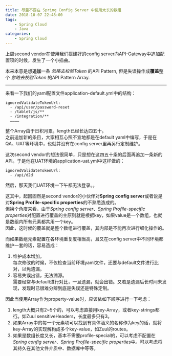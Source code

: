 ```yaml
---
title: 尽量不要在 Spring Config Server 中使用太长的数组
date: 2018-10-07 22:48:00  
tags: 
    - Spring Cloud
    - Java
categories: 
    - Spring Cloud
---
```


上周second vendor在使用我们搭建好的config server向API-Gateway中追加配置项的时候，发生了一个小插曲。  

本来本意是想**追加**一条 _忽略去校验Token_ 的API Pattern, 但是失误操作成**覆盖**整个 _忽略去校验Token_ 的API Pattern Array.  

------------


来看一下我们的yaml配置文件application-default.yml中的结构：
```
ignoredValidateTokenUrl:
  - /api/user/password-reset
  - /tablet/js/**
  - /integration/**
  …………
```
整个Array由于日积月累，length已经长达四五十。  
之前追加新的条目，大家相互心照不宣地都是在default yaml中编写，于是在QA、UAT等环境中，也就并没有在config server里再另行定制维护。

这次second vendor的想法很简单，只是想在这四五十条的后面再追加一条新的API。于是他在UAT环境的application-uat.yml中这样做的：
```
ignoredValidateTokenUrl:
  - /api/d2d
```
然后，那天我们UAT环境一下午都无法登录。。

这其中，起因固然是second vendor的小伙伴对**Spring config server**或者说是对**Spring Profile-specific properties**的不熟悉造成的。  
但换个角度来看，由于*Spring config server*、*Spring Profile-specific properties*对配置进行覆盖的主原则就是根据key，如果value是一个数组，也就是数组内所有元素都共用一个key。  
因此，这时候的覆盖就是整个数组进行覆盖，其内部是不能再次进行细化操作的。

而如果数组元素配置在各环境重复度相当高，且又在config server中不同环境都维护一套的话，容易造成：
1. 维护成本增加。  
每次修改的时候，不仅检查当前环境yaml文件，还要与default文件进行比对，以免遗漏。
2. 容易失误出错，无法溯源。  
需要经常与default进行对比，一旦遗漏，就会出错。又若是遗漏后长时间未发现，发现时已很难分辨到底是失误还是特殊定制。

因此当使用Array作为property-value时，应该依如下顺序进行一下考虑：
1. length大概只有2~5个的，可以考虑直接用key-Array，或者key-strings都行。如Zuul sensitiveHeaders，长度最多只有3。
2. 如果Array中的每一个元素项可以找到有具体涵义的名称作为key的话，就将key-Array的实现解构成多个key-value，如Zuul的routes。
3. 如果是数组长度又长，基本不需要profile-special的，可以考虑不配置在*Spring config server*、*Spring Profile-specific properties*中。可以考虑将其持久在其他文件介质中、数据库中等等。

